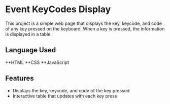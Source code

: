 # Event KeyCodes Display

This project is a simple web page that displays the key, keycode, and code of any key pressed on the keyboard. When a key is pressed, the information is displayed in a table.

## Language Used

**HTML
**CSS
**JavaScript

## Features

- Displays the key, keycode, and code of the key pressed
- Interactive table that updates with each key press

